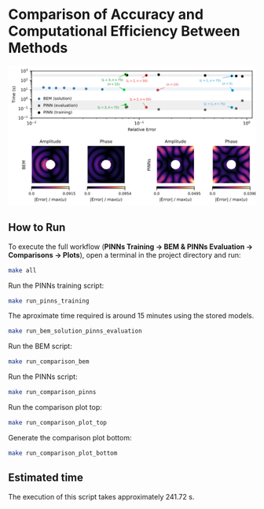 # Comparison of Accuracy and Computational Efficiency Between Methods

![comparison](figures/comparison.svg)


##  How to Run

To execute the full workflow (**PINNs Training → BEM & PINNs Evaluation → Comparisons → Plots**), open a terminal in the project directory and run:

```bash
make all
```

Run the PINNs training script:

```bash
make run_pinns_training
```

The aproximate time required is around 15 minutes using the stored models.

```bash
make run_bem_solution_pinns_evaluation
```

Run the BEM script:

```bash
make run_comparison_bem
```

Run the PINNs script:

```bash
make run_comparison_pinns
```

Run the comparison plot top:

```bash
make run_comparison_plot_top
```

Generate the comparison plot bottom:

```bash
make run_comparison_plot_bottom
```

## Estimated time

The execution of this script takes approximately 241.72 s.